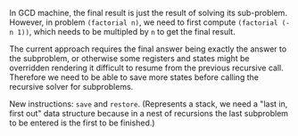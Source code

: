 In GCD machine, the final result is just the result of solving its sub-problem.
However, in problem `(factorial n)`, we need to first compute `(factorial (- n 1))`,
which needs to be multipled by `n` to get the final result.

The current approach requires the final answer being exactly the answer to the
subproblem, or otherwise some registers and states might be overridden rendering
it difficult to resume from the previous recursive call.
Therefore we need to be able to save more states before calling
the recursive solver for subproblems.

New instructions: `save` and `restore`. (Represents a stack,
we need a "last in, first out" data structure because
in a nest of recursions the last subproblem to be entered is the first
to be finished.)
